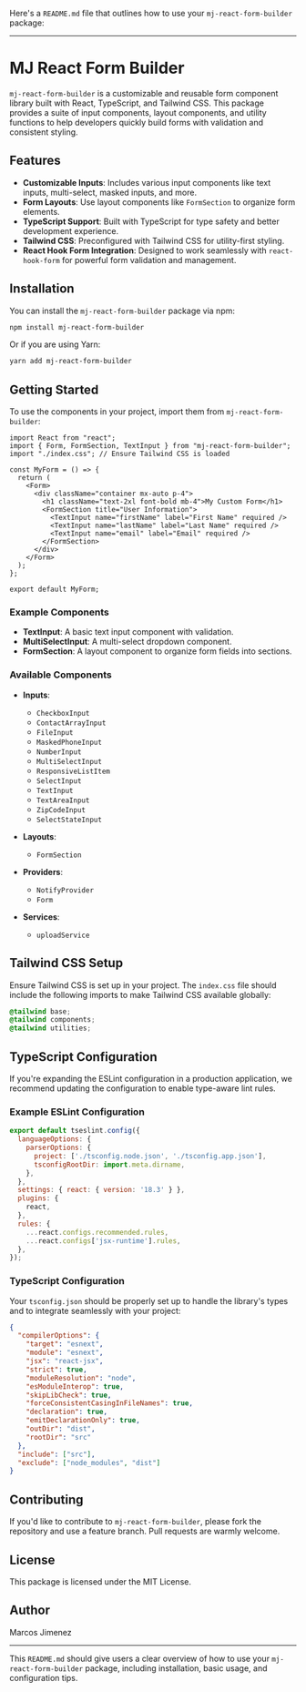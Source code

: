 Here's a `README.md` file that outlines how to use your `mj-react-form-builder` package:

---

# MJ React Form Builder

`mj-react-form-builder` is a customizable and reusable form component library built with React, TypeScript, and Tailwind CSS. This package provides a suite of input components, layout components, and utility functions to help developers quickly build forms with validation and consistent styling.

## Features

- **Customizable Inputs**: Includes various input components like text inputs, multi-select, masked inputs, and more.
- **Form Layouts**: Use layout components like `FormSection` to organize form elements.
- **TypeScript Support**: Built with TypeScript for type safety and better development experience.
- **Tailwind CSS**: Preconfigured with Tailwind CSS for utility-first styling.
- **React Hook Form Integration**: Designed to work seamlessly with `react-hook-form` for powerful form validation and management.

## Installation

You can install the `mj-react-form-builder` package via npm:

```bash
npm install mj-react-form-builder
```

Or if you are using Yarn:

```bash
yarn add mj-react-form-builder
```

## Getting Started

To use the components in your project, import them from `mj-react-form-builder`:

```tsx
import React from "react";
import { Form, FormSection, TextInput } from "mj-react-form-builder";
import "./index.css"; // Ensure Tailwind CSS is loaded

const MyForm = () => {
  return (
    <Form>
      <div className="container mx-auto p-4">
        <h1 className="text-2xl font-bold mb-4">My Custom Form</h1>
        <FormSection title="User Information">
          <TextInput name="firstName" label="First Name" required />
          <TextInput name="lastName" label="Last Name" required />
          <TextInput name="email" label="Email" required />
        </FormSection>
      </div>
    </Form>
  );
};

export default MyForm;
```

### Example Components

- **TextInput**: A basic text input component with validation.
- **MultiSelectInput**: A multi-select dropdown component.
- **FormSection**: A layout component to organize form fields into sections.

### Available Components

- **Inputs**:
  - `CheckboxInput`
  - `ContactArrayInput`
  - `FileInput`
  - `MaskedPhoneInput`
  - `NumberInput`
  - `MultiSelectInput`
  - `ResponsiveListItem`
  - `SelectInput`
  - `TextInput`
  - `TextAreaInput`
  - `ZipCodeInput`
  - `SelectStateInput`

- **Layouts**:
  - `FormSection`

- **Providers**:
  - `NotifyProvider`
  - `Form`

- **Services**:
  - `uploadService`

## Tailwind CSS Setup

Ensure Tailwind CSS is set up in your project. The `index.css` file should include the following imports to make Tailwind CSS available globally:

```css
@tailwind base;
@tailwind components;
@tailwind utilities;
```

## TypeScript Configuration

If you're expanding the ESLint configuration in a production application, we recommend updating the configuration to enable type-aware lint rules. 

### Example ESLint Configuration

```js
export default tseslint.config({
  languageOptions: {
    parserOptions: {
      project: ['./tsconfig.node.json', './tsconfig.app.json'],
      tsconfigRootDir: import.meta.dirname,
    },
  },
  settings: { react: { version: '18.3' } },
  plugins: {
    react,
  },
  rules: {
    ...react.configs.recommended.rules,
    ...react.configs['jsx-runtime'].rules,
  },
});
```

### TypeScript Configuration

Your `tsconfig.json` should be properly set up to handle the library's types and to integrate seamlessly with your project:

```json
{
  "compilerOptions": {
    "target": "esnext",
    "module": "esnext",
    "jsx": "react-jsx",
    "strict": true,
    "moduleResolution": "node",
    "esModuleInterop": true,
    "skipLibCheck": true,
    "forceConsistentCasingInFileNames": true,
    "declaration": true,
    "emitDeclarationOnly": true,
    "outDir": "dist",
    "rootDir": "src"
  },
  "include": ["src"],
  "exclude": ["node_modules", "dist"]
}
```

## Contributing

If you'd like to contribute to `mj-react-form-builder`, please fork the repository and use a feature branch. Pull requests are warmly welcome.

## License

This package is licensed under the MIT License.

## Author

Marcos Jimenez

---

This `README.md` should give users a clear overview of how to use your `mj-react-form-builder` package, including installation, basic usage, and configuration tips.